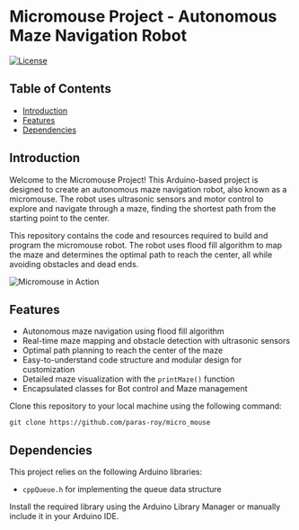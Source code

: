 # Micromouse Project - Autonomous Maze Navigation Robot

[![License](https://img.shields.io/badge/License-MIT-blue.svg)](https://opensource.org/licenses/MIT)

## Table of Contents
- [Introduction](#introduction)
- [Features](#features)
- [Dependencies](#dependencies)

## Introduction

Welcome to the Micromouse Project! This Arduino-based project is designed to create an autonomous maze navigation robot, also known as a micromouse. The robot uses ultrasonic sensors and motor control to explore and navigate through a maze, finding the shortest path from the starting point to the center.

This repository contains the code and resources required to build and program the micromouse robot. The robot uses flood fill algorithm to map the maze and determines the optimal path to reach the center, all while avoiding obstacles and dead ends.

![Micromouse in Action](./images/micromouse_demo.gif)

## Features

- Autonomous maze navigation using flood fill algorithm
- Real-time maze mapping and obstacle detection with ultrasonic sensors
- Optimal path planning to reach the center of the maze
- Easy-to-understand code structure and modular design for customization
- Detailed maze visualization with the `printMaze()` function
- Encapsulated classes for Bot control and Maze management


Clone this repository to your local machine using the following command:

```git clone https://github.com/paras-roy/micro_mouse```


## Dependencies

This project relies on the following Arduino libraries:
- `cppQueue.h` for implementing the queue data structure

Install the required library using the Arduino Library Manager or manually include it in your Arduino IDE.
